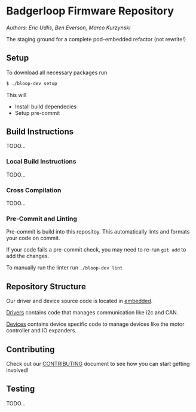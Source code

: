 # Badgerloop Firmware Repository
*Authors: Eric Udlis, Ben Everson, Marco Kurzynski*

The staging ground for a complete pod-embedded refactor (not rewrite!)

## Setup

To download all necessary packages run
```bash
$ ./bloop-dev setup
```
This will
- Install build dependecies
- Setup pre-commit

## Build Instructions
TODO...

### Local Build Instructions
TODO...

### Cross Compilation
TODO...

### Pre-Commit and Linting

Pre-commit is build into this repositoy. This automatically lints and formats your code on commit.

If your code fails a pre-commit check, you may need to re-run `git add` to add the changes.

To manually run the linter run `./bloop-dev lint`

## Repository Structure
Our driver and device source code is located in [embedded](embedded).

[Drivers](embedded/drivers) contains code that manages communication like i2c and CAN.

[Devices](embedded/devices) contains device specific code to manage devices like the motor controller and IO expanders.

## Contributing
Check out our [CONTRIBUTING](CONTRIBUTING.md) document to see how you can start getting involved!

## Testing
TODO...

